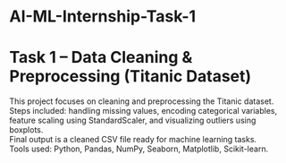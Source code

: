 # AI-ML-Internship-Task-1
# Task 1 – Data Cleaning & Preprocessing (Titanic Dataset)

This project focuses on cleaning and preprocessing the Titanic dataset.  
Steps included: handling missing values, encoding categorical variables, feature scaling using StandardScaler, and visualizing outliers using boxplots.  
Final output is a cleaned CSV file ready for machine learning tasks.  
Tools used: Python, Pandas, NumPy, Seaborn, Matplotlib, Scikit-learn.
